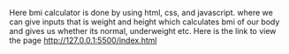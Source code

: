 Here bmi calculator is done by using html, css, and javascript. where we can give inputs that is weight and height which calculates bmi of our body and gives us whether its normal, underweight etc.
Here is the link to view the page
http://127.0.0.1:5500/index.html
